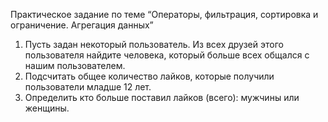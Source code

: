Практическое задание по теме “Операторы, фильтрация, сортировка и ограничение. Агрегация данных”

1. Пусть задан некоторый пользователь. Из всех друзей этого пользователя найдите человека, который больше всех общался с нашим пользователем.
2. Подсчитать общее количество лайков, которые получили пользователи младше 12 лет.
3. Определить кто больше поставил лайков (всего): мужчины или женщины.